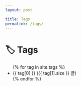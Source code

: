 ```yaml
---
layout: post

title: Tags
permalink: /tags/
---
```


# 🏷️ Tags

<ul>
  {% for tag in site.tags %}
    <li>{{ tag[0] }} ({{ tag[1].size }} 글)</li>
  {% endfor %}
</ul>
